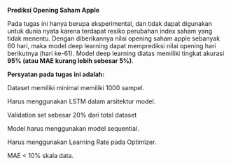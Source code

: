 **Prediksi Opening Saham Apple**

Pada tugas ini hanya berupa eksperimental, dan tidak dapat digunakan untuk dunia nyata karena terdapat resiko perubahan index saham yang tidak menentu.
Dengan diberikannya nilai opening saham apple sebanyak 60 hari, maka model deep learning dapat memprediksi nilai opening hari berikutnya (hari ke-61).
Model deep learning diatas memiliki tingkat akurasi **95% (atau MAE kurang lebih sebesar 5%)**.

**Persyatan pada tugas ini adalah:**

Dataset memiliki minimal memiliki 1000 sampel.

Harus menggunakan LSTM dalam arsitektur model.

Validation set sebesar 20% dari total dataset

Model harus menggunakan model sequential.

Harus menggunakan Learning Rate pada Optimizer.

MAE < 10% skala data.
